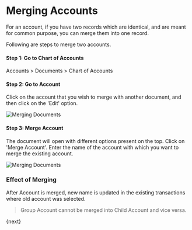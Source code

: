 <!-- add-breadcrumbs -->
# Merging Accounts

For an account, if you have two records which are identical, and are meant for common purpose, you can merge them into one record.

Following are steps to merge two accounts.

#### Step 1: Go to Chart of Accounts

Accounts > Documents > Chart of Accounts

#### Step 2: Go to Account 

Click on the account that you wish to merge with another document, and then click on the 'Edit' option.

![Merging Documents](/docs/assets/img/using-erpnext/using-merge-documents-1.png)

#### Step 3: Merge Account

The document will open with different options present on the top. Click on 'Merge Account'. Enter the name of the account with which you want to merge the existing account.

![Merging Documents](/docs/assets/img/using-erpnext/using-merge-documents-2.gif)

### Effect of Merging

After Account is merged, new name is updated in the existing transactions where old account was selected.

> Group Account cannot be merged into Child Account and vice versa.

{next}
<!-- markdown -->